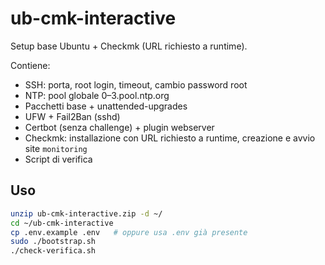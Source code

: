 # ub-cmk-interactive

Setup base Ubuntu + Checkmk (URL richiesto a runtime).

Contiene:
- SSH: porta, root login, timeout, cambio password root
- NTP: pool globale 0–3.pool.ntp.org
- Pacchetti base + unattended-upgrades
- UFW + Fail2Ban (sshd)
- Certbot (senza challenge) + plugin webserver
- Checkmk: installazione con URL richiesto a runtime, creazione e avvio site `monitoring`
- Script di verifica

## Uso
```bash
unzip ub-cmk-interactive.zip -d ~/
cd ~/ub-cmk-interactive
cp .env.example .env   # oppure usa .env già presente
sudo ./bootstrap.sh
./check-verifica.sh
```
